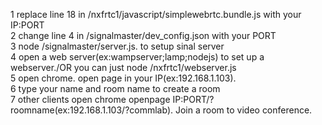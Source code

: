 1 replace line 18 in /nxfrtc1/javascript/simplewebrtc.bundle.js with your IP:PORT<br>
2 change line 4 in /signalmaster/dev_config.json with your PORT<br>
3 node /signalmaster/server.js. to setup sinal server<br>
4 open a web server(ex:wampserver;lamp;nodejs) to set up a webserver./OR you can just node /nxfrtc1/webserver.js<br>
5 open chrome. open page in your IP(ex:192.168.1.103). <br>
6 type your name and room name to create a room<br>
7 other clients open chrome openpage IP:PORT/?roomname(ex:192.168.1.103/?commlab). Join a room to video conference.<br>
